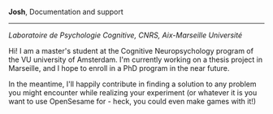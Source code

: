 ﻿**Josh**, Documentation and support

---

*Laboratoire de Psychologie Cognitive, CNRS, Aix-Marseille Université*

Hi! I am a master's student at the Cognitive Neuropsychology program of the VU university of Amsterdam. I'm currently working on a thesis project in Marseille, and I hope to enroll in a PhD program in the near future.

In the meantime, I'll happily contribute in finding a solution to any problem you might encounter while realizing your experiment (or whatever it is you want to use OpenSesame for - heck, you could even make games with it!)
